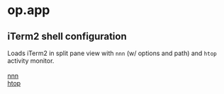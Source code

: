 # op.app
## iTerm2 shell configuration

Loads iTerm2 in split pane view with `nnn` (w/ options and path) and `htop` activity monitor.<br>
<br>
[nnn](https://github.com/jarun/nnn)<br>
[htop](https://github.com/htop-dev/htop/)
